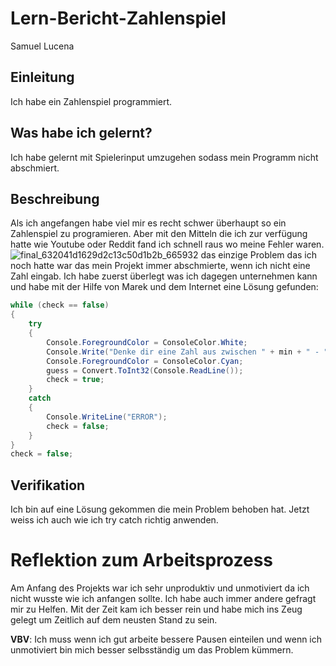 # Lern-Bericht-Zahlenspiel
Samuel Lucena

## Einleitung

Ich habe ein Zahlenspiel programmiert.

## Was habe ich gelernt?

Ich habe gelernt mit Spielerinput umzugehen sodass mein Programm nicht abschmiert.

## Beschreibung

Als ich angefangen habe viel mir es recht schwer überhaupt so ein Zahlenspiel zu programieren. Aber mit den Mitteln die ich zur verfügung hatte wie Youtube oder Reddit fand ich schnell raus wo meine Fehler waren.
![final_632041d1629d2c13c50d1b2b_665932](https://user-images.githubusercontent.com/110893302/189854568-39c4845d-b162-4f7a-95cb-b0deac529aae.gif)
das einzige Problem das ich noch hatte war das mein Projekt immer abschmierte, wenn ich nicht eine Zahl eingab. Ich habe zuerst überlegt was ich dagegen unternehmen kann und habe mit der Hilfe von Marek und dem Internet eine Lösung gefunden:
```csharp
while (check == false)
{
    try
    {
        Console.ForegroundColor = ConsoleColor.White;
        Console.Write("Denke dir eine Zahl aus zwischen " + min + " - " + max + ": ");
        Console.ForegroundColor = ConsoleColor.Cyan;
        guess = Convert.ToInt32(Console.ReadLine());
        check = true;
    }
    catch
    {
        Console.WriteLine("ERROR");
        check = false;
    }
}
check = false;
```

## Verifikation

Ich bin auf eine Lösung gekommen die mein Problem behoben hat. Jetzt weiss ich auch wie ich try catch richtig anwenden.

# Reflektion zum Arbeitsprozess

Am Anfang des Projekts war ich sehr unproduktiv und unmotiviert da ich nicht wusste wie ich anfangen sollte. Ich habe auch immer andere gefragt mir zu Helfen. Mit der Zeit kam ich besser rein und habe mich ins Zeug gelegt um Zeitlich auf dem neusten Stand zu sein.


**VBV**: Ich muss wenn ich gut arbeite bessere Pausen einteilen und wenn ich unmotiviert bin mich besser selbsständig um das Problem kümmern.
